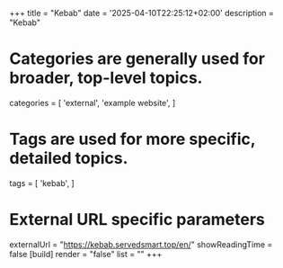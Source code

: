 +++
title = "Kebab"
date = '2025-04-10T22:25:12+02:00'
description = "Kebab"
# Categories are generally used for broader, top-level topics.
categories = [
 'external',
 'example website',
]
# Tags are used for more specific, detailed topics.
tags = [
 'kebab',
]
# External URL specific parameters
externalUrl = "https://kebab.servedsmart.top/en/"
showReadingTime = false
[build]
render = "false"
list = ""
+++

